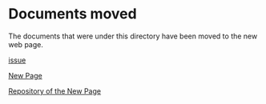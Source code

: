 # Documents moved
The documents that were under this directory have been moved to the new web page.

[issue](https://github.com/aiscript-dev/aiscript/issues/804)

[New Page](https://aiscript-dev.github.io/en/)

[Repository of the New Page](https://github.com/aiscript-dev/aiscript-dev.github.io)
